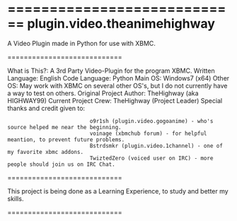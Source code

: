 ============================
plugin.video.theanimehighway
============================

A Video Plugin made in Python for use with XBMC.

============================

What is This?: A 3rd Party Video-Plugin for the program XBMC.
Written Language: English
Code Language: Python
Main OS: Windows7 (x64)
Other OS: May work with XBMC on several other OS's, but I do not currently have a way to test on others.
Original Project Author: TheHighway (aka HIGHWAY99)
Current Project Crew: TheHighway (Project Leader)
Special thanks and credit given to:

                              o9r1sh (plugin.video.gogoanime) - who's source helped me near the beginning.
                              voinage (xbmchub forum) - for helpful meantion, to prevent future problems.
                              Bstrdsmkr (plugin.video.1channel) - one of my favorite xbmc addons.
                              TwiztedZero (voiced user on IRC) - more people should join us on IRC Chat.
                              
                              
                              
                              
============================

This project is being done as a Learning Experience, to study and better my skills.

============================
